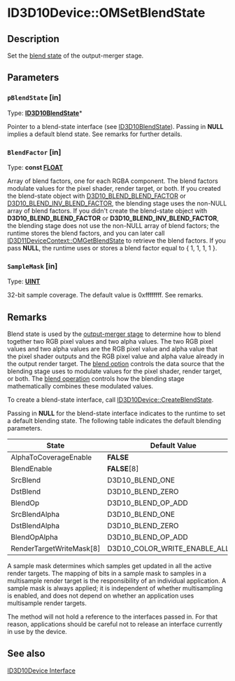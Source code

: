 # ID3D10Device::OMSetBlendState

## Description

Set the [blend state](https://learn.microsoft.com/windows/desktop/direct3d11/d3d10-graphics-programming-guide-output-merger-stage) of the output-merger stage.

## Parameters

### `pBlendState` [in]

Type: **[ID3D10BlendState](https://learn.microsoft.com/windows/desktop/api/d3d10/nn-d3d10-id3d10blendstate)***

Pointer to a blend-state interface (see [ID3D10BlendState](https://learn.microsoft.com/windows/desktop/api/d3d10/nn-d3d10-id3d10blendstate)). Passing in **NULL** implies a default blend state. See remarks for further details.

### `BlendFactor` [in]

Type: **const [FLOAT](https://learn.microsoft.com/windows/desktop/WinProg/windows-data-types)**

Array of blend factors, one for each RGBA component. The blend factors modulate values for the pixel shader, render target, or both. If you created the blend-state object with [D3D10_BLEND_BLEND_FACTOR](https://learn.microsoft.com/windows/desktop/api/d3d10/ne-d3d10-d3d10_blend) or [D3D10_BLEND_INV_BLEND_FACTOR](https://learn.microsoft.com/windows/desktop/api/d3d10/ne-d3d10-d3d10_blend), the blending stage uses the non-NULL array of blend factors. If you didn't create the blend-state object with **D3D10_BLEND_BLEND_FACTOR** or **D3D10_BLEND_INV_BLEND_FACTOR**, the blending stage does not use the non-NULL array of blend factors; the runtime stores the blend factors, and you can later call [ID3D11DeviceContext::OMGetBlendState](https://learn.microsoft.com/windows/desktop/api/d3d11/nf-d3d11-id3d11devicecontext-omgetblendstate) to retrieve the blend factors. If you pass **NULL**, the runtime uses or stores a blend factor equal to { 1, 1, 1, 1 }.

### `SampleMask` [in]

Type: **[UINT](https://learn.microsoft.com/windows/desktop/WinProg/windows-data-types)**

32-bit sample coverage. The default value is 0xffffffff. See remarks.

## Remarks

Blend state is used by the [output-merger stage](https://learn.microsoft.com/windows/desktop/direct3d11/d3d10-graphics-programming-guide-output-merger-stage) to determine how to blend together two RGB pixel values and two alpha values. The two RGB pixel values and two alpha values are the RGB pixel value and alpha value that the pixel shader outputs and the RGB pixel value and alpha value already in the output render target. The [blend option](https://learn.microsoft.com/windows/desktop/api/d3d10/ne-d3d10-d3d10_blend) controls the data source that the blending stage uses to modulate values for the pixel shader, render target, or both. The [blend operation](https://learn.microsoft.com/windows/desktop/api/d3d10/ne-d3d10-d3d10_blend_op) controls how the blending stage mathematically combines these modulated values.

To create a blend-state interface, call [ID3D10Device::CreateBlendState](https://learn.microsoft.com/windows/desktop/api/d3d10/nf-d3d10-id3d10device-createblendstate).

Passing in **NULL** for the blend-state interface indicates to the runtime to set a default blending state. The following table indicates the default blending parameters.

| State | Default Value |
| --- | --- |
| AlphaToCoverageEnable | **FALSE** |
| BlendEnable | **FALSE**[8] |
| SrcBlend | D3D10_BLEND_ONE |
| DstBlend | D3D10_BLEND_ZERO |
| BlendOp | D3D10_BLEND_OP_ADD |
| SrcBlendAlpha | D3D10_BLEND_ONE |
| DstBlendAlpha | D3D10_BLEND_ZERO |
| BlendOpAlpha | D3D10_BLEND_OP_ADD |
| RenderTargetWriteMask[8] | D3D10_COLOR_WRITE_ENABLE_ALL[8] |

A sample mask determines which samples get updated in all the active render targets. The mapping of bits in a sample mask to samples in a multisample render target is the responsibility of an individual application. A sample mask is always applied; it is independent of whether multisampling is enabled, and does not depend on whether an application uses multisample render targets.

The method will not hold a reference to the interfaces passed in. For that reason, applications should be careful not to release an interface currently in use by the device.

## See also

[ID3D10Device Interface](https://learn.microsoft.com/windows/desktop/api/d3d10/nn-d3d10-id3d10device)
